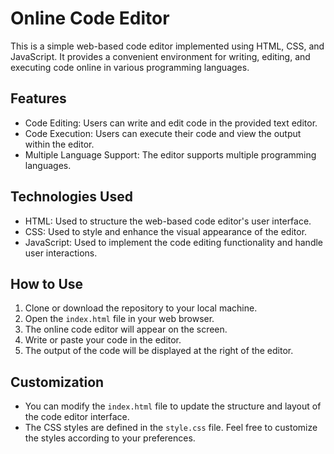 # Online Code Editor

This is a simple web-based code editor implemented using HTML, CSS, and JavaScript. It provides a convenient environment for writing, editing, and executing code online in various programming languages.

## Features

- Code Editing: Users can write and edit code in the provided text editor.
- Code Execution: Users can execute their code and view the output within the editor.
- Multiple Language Support: The editor supports multiple programming languages.

## Technologies Used

- HTML: Used to structure the web-based code editor's user interface.
- CSS: Used to style and enhance the visual appearance of the editor.
- JavaScript: Used to implement the code editing functionality and handle user interactions.

## How to Use

1. Clone or download the repository to your local machine.
2. Open the `index.html` file in your web browser.
3. The online code editor will appear on the screen.
4. Write or paste your code in the editor.
5. The output of the code will be displayed at the right of the editor.

## Customization

- You can modify the `index.html` file to update the structure and layout of the code editor interface.
- The CSS styles are defined in the `style.css` file. Feel free to customize the styles according to your preferences.
